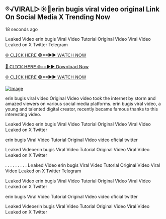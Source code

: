 ## ®️√VIRAL▷☀️👄erin bugis viral video original Link On Social Media X Trending Now

18 seconds ago

L𝚎aked Video erin bugis Viral Video Tutorial Original Video Viral Video L𝚎aked on X Twitter Telegram

[🌐 𝖢𝖫𝖨𝖢𝖪 𝖧𝖤𝖱𝖤 🟢==►► 𝖶𝖠𝖳𝖢𝖧 𝖭𝖮𝖶](https://3-tanei-pinik.blogspot.com/2025/02/viral-video.html)

[🔴 𝖢𝖫𝖨𝖢𝖪 𝖧𝖤𝖱𝖤 🌐==►► 𝖣𝗈𝗐𝗇𝗅𝗈𝖺𝖽 𝖭𝗈𝗐](https://3-tanei-pinik.blogspot.com/2025/02/viral-video.html)

[🌐 𝖢𝖫𝖨𝖢𝖪 𝖧𝖤𝖱𝖤 🟢==►► 𝖶𝖠𝖳𝖢𝖧 𝖭𝖮𝖶](https://3-tanei-pinik.blogspot.com/2025/02/viral-video.html)

[![Image](https://github.com/user-attachments/assets/ff3b7bd4-415c-4ca3-a6c8-b1f096193c29)](https://3-tanei-pinik.blogspot.com/2025/02/viral-video.html)

erin bugis viral video Original Video video took the internet by storm and amazed viewers on various social media platforms. erin bugis viral video, a young and talented digital creator, recently became famous thanks to this interesting video.

L𝚎aked Video erin bugis Viral Video Tutorial Original Video Viral Video L𝚎aked on X Twitter

erin bugis Viral Video Tutorial Original Video video oficial twitter

L𝚎aked Videoerin bugis Viral Video Tutorial Original Video Viral Video L𝚎aked on X Twitter

. . . . . . . . . L𝚎aked Video erin bugis Viral Video Tutorial Original Video Viral Video L𝚎aked on X Twitter Telegram

L𝚎aked Video erin bugis Viral Video Tutorial Original Video Viral Video L𝚎aked on X Twitter

erin bugis Viral Video Tutorial Original Video video oficial twitter

L𝚎aked Videoerin bugis Viral Video Tutorial Original Video Viral Video L𝚎aked on X Twitter
